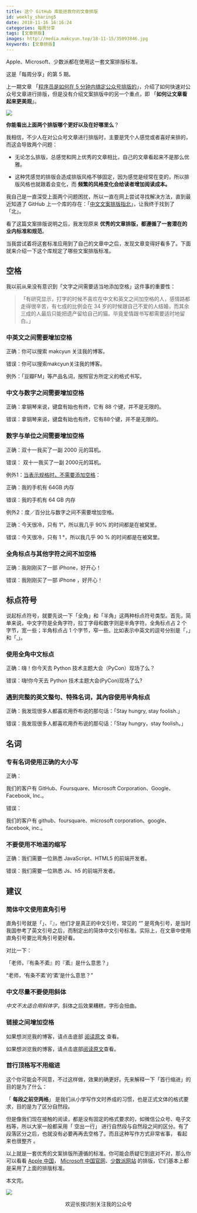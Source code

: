```yaml
---
title: 这个 GitHub 库能拯救你的文章排版
id: weekly_sharing5
date: 2018-11-16 16:16:24
categories: 每周分享
tags: [文章排版]
images: http://media.makcyun.top/18-11-15/35093846.jpg
keywords: [文章排版]
---
```


Apple、Microsoft、少数派都在使用这一套文案排版标准。

<!-- more -->  

这是「每周分享」的第 5 期。

上一期文章 「[程序员是如何在 5 分钟内搞定公众号排版的](https://www.makcyun.top/weekly_sharing4.html)」，介绍了如何快速对公众号文章进行排版，但是没有介绍文案排版中的另一个重点，即 「**如何让文章看起来更美观**」。

![](http://media.makcyun.top/18-11-15/82118168.jpg)

**你能看出上面两个排版哪个更好以及在好哪里么**？

我相信，不少人在对公众号文章进行排版时，主要是凭个人感觉或者喜好来排的，而这会导致两个问题：

- 无论怎么排版，总感觉和网上优秀的文章相比，自己的文章看起来不是那么优雅。

- 这种凭感觉的排版会造成排版风格不够固定，因为感觉是经常在变的，所以排版风格也就跟着会变化，而 **频繁的风格变化会给读者增加阅读成本。**

我自己是一直深受上面两个问题困扰，所以一直在网上尝试寻找解决方法，直到最近知道了 GitHub 上一个库的存在：「[中文文案排版指北](https://github.com/sparanoid/chinese-copywriting-guidelines)」，让我终于找到了「北」。

看了这篇文案排版说明之后，我发现原来 **优秀的文章排版，都遵循了一套潜在的业内标准和规范**。

当我尝试着将这套标准应用到了自己的文章中之后，发现文章变得好看多了。下面就来介绍一下这个库规定了哪些文案排版标准。



## 空格

我以前从来没有意识到「文字之间需要适当地添加空格」这件事的重要性：

> 「有研究显示，打字的时候不喜欢在中文和英文之间加空格的人，感情路都走得很辛苦，有七成的比例会在 34 岁的时候跟自己不爱的人结婚，而其余三成的人最后只能把遗产留给自己的猫。毕竟爱情跟书写都需要适时地留白。」

### 中英文之间需要增加空格

正确：你可以搜索 makcyun 关注我的博客。

错误：你可以搜索makcyun关注我的博客。

例外：「豆瓣FM」等产品名词，按照官方所定义的格式书写。



### 中文与数字之间需要增加空格

正确：拿钢琴来说，键盘有始也有终，它有 88 个键，并不是无限的。

错误：拿钢琴来说，键盘有始也有终，它有88个键，并不是无限的。



### 数字与单位之间需要增加空格

正确：双十一我买了一副 2000 元的耳机。

错误： 双十一我买了一副 2000元的耳机。

例外1：[当表示规格时，不需要添加空格](https://www.apple.com/macbook-pro/specs/)：

正确：我的手机有 64GB 内存

错误：我的手机有 64 GB 内存

例外2：度／百分比与数字之间不需要增加空格。

正确：今天很冷，只有 1°，所以我几乎 90% 的时间都是在被窝里。

错误：今天很冷，只有 1 °，所以我几乎 90 % 的时间都是在被窝里。



### 全角标点与其他字符之间不加空格

正确：我刚刚买了一部 iPhone，好开心！

错误：我刚刚买了一部 iPhone ，好开心！



## 标点符号

说起标点符号，就要先说一下「全角」和「半角」这两种标点符号类型。首先，简单来说，中文字符是全角字符，拉丁字母和数字则是半角字符。全角标点占 2 个字节，宽一些；半角标点占 1 个字节，窄一些。比如表示中英文的逗号分别是「，」和「,」。

### 使用全角中文标点

正确：嗨！你今天去 Python 技术主题大会（PyCon）现场了么？

错误：嗨!你今天去 Python 技术主题大会(PyCon)现场了么?



### 遇到完整的英文整句、特殊名词，其內容使用半角标点

正确：我发现很多人都喜欢用乔布说的那句话：「Stay hungry, stay foolish.」

错误：我发现很多人都喜欢用乔布说的那句话：「Stay hungry，stay foolish。」



## 名词

### 专有名词使用正确的大小写

正确：

我们的客户有 GitHub、Foursquare、Microsoft Corporation、Google、Facebook, Inc.。

错误：

我们的客户有 github、foursquare、microsoft corporation、google、facebook, inc.。



### 不要使用不地道的缩写

正确：我们需要一位熟悉 JavaScript、HTML5 的前端开发者。

错误：我们需要一位熟悉 Js、h5 的前端开发者。



## 建议

### 简体中文使用直角引号

直角引号就是「」、『』，他们才是真正的中文引号，常见的 “” 是弯角引号，是当时我国参考了英文引号之后，而制定出的简体中文引号标准。实际上，在文章中使用直角引号要比弯角引号更好看。

对比一下：

「老师，『有条不紊』的『紊』是什么意思？」

“老师，‘有条不紊’的‘紊’是什么意思？”



### 中文尽量不要使用斜体

*中文不太适合用斜体字*，斜体之后效果糟糕，字形会扭曲。



### 链接之间增加空格

如果想浏览我的博客，请点击底部 [阅读原文](#) 查看。

如果想浏览我的博客，请点击底部[阅读原文](#)查看。



### 首行顶格写不用缩进

这个你可能会不同意，不过这样做，效果的确更好。先来解释一下「首行缩进」的目的是为了什么：

「 **每段之前空两格**」 是我们从小学写作文时养成的习惯，也是正式文体的格式要求，目的是为了区分自然段。 

但是像我们现在接触的阅读，都是没有固定的格式要求的，如微信公众号、电子文档等，所以大家一般都采用「 空出一行」 进行自然段与自然段之间的区分。有了段落区分之后，也就没有必要再再去空格了。而且这种写作方式非常省事，
看起来也很整齐 。



以上就是一套优秀的文案排版所遵循的标准。你可能会质疑它到底对不对，那么你可以看看 [Apple 中国](https://www.apple.com/cn/)，
[Microsoft 中国官网](https://www.microsoft.com/zh-cn/)、[少数派网站](https://sspai.com/) 的排版，它们基本上都是采用了上面的排版标准。

本文完。

![](http://media.makcyun.top/%E5%85%AC%E4%BC%97%E5%8F%B7%E5%85%B3%E6%B3%A8.jpg)

<center>欢迎长按识别关注我的公众号</center>


